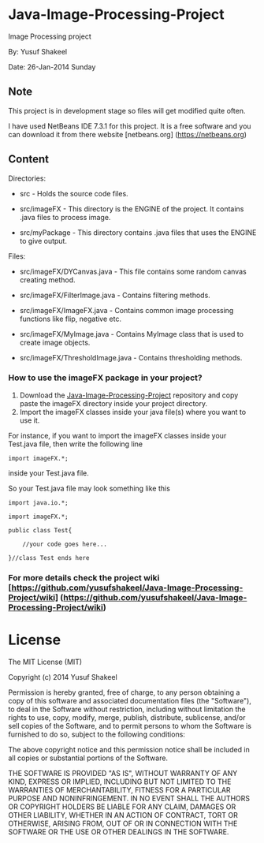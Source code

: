 Java-Image-Processing-Project
=============================

Image Processing project

By: Yusuf Shakeel

Date: 26-Jan-2014 Sunday


Note
----
This project is in development stage so files will get modified quite often.

I have used NetBeans IDE 7.3.1 for this project. It is a free software and you can download it from there website [netbeans.org] (https://netbeans.org)


Content
-------

Directories:

 * src - Holds the source code files.

 * src/imageFX - This directory is the ENGINE of the project. It contains .java files to process image.

 * src/myPackage - This directory contains .java files that uses the ENGINE to give output.

Files:

 * src/imageFX/DYCanvas.java - This file contains some random canvas creating method.

 * src/imageFX/FilterImage.java - Contains filtering methods.
 
 * src/imageFX/ImageFX.java - Contains common image processing functions like flip, negative etc.

 * src/imageFX/MyImage.java - Contains MyImage class that is used to create image objects.

 * src/imageFX/ThresholdImage.java - Contains thresholding methods.


### How to use the imageFX package in your project?

1. Download the [Java-Image-Processing-Project](https://github.com/yusufshakeel/Java-Image-Processing-Project) repository and copy paste the imageFX directory inside your project directory.
2. Import the imageFX classes inside your java file(s) where you want to use it.

For instance, if you want to import the imageFX classes inside your Test.java file, then write the following line

`import imageFX.*;`

inside your Test.java file.

So your Test.java file may look something like this

    import java.io.*;

    import imageFX.*;

    public class Test{

        //your code goes here...

    }//class Test ends here


### For more details check the project wiki [https://github.com/yusufshakeel/Java-Image-Processing-Project/wiki] (https://github.com/yusufshakeel/Java-Image-Processing-Project/wiki)



# License

The MIT License (MIT)

Copyright (c) 2014 Yusuf Shakeel

Permission is hereby granted, free of charge, to any person obtaining a copy of
this software and associated documentation files (the "Software"), to deal in
the Software without restriction, including without limitation the rights to
use, copy, modify, merge, publish, distribute, sublicense, and/or sell copies of
the Software, and to permit persons to whom the Software is furnished to do so,
subject to the following conditions:

The above copyright notice and this permission notice shall be included in all
copies or substantial portions of the Software.

THE SOFTWARE IS PROVIDED "AS IS", WITHOUT WARRANTY OF ANY KIND, EXPRESS OR
IMPLIED, INCLUDING BUT NOT LIMITED TO THE WARRANTIES OF MERCHANTABILITY, FITNESS
FOR A PARTICULAR PURPOSE AND NONINFRINGEMENT. IN NO EVENT SHALL THE AUTHORS OR
COPYRIGHT HOLDERS BE LIABLE FOR ANY CLAIM, DAMAGES OR OTHER LIABILITY, WHETHER
IN AN ACTION OF CONTRACT, TORT OR OTHERWISE, ARISING FROM, OUT OF OR IN
CONNECTION WITH THE SOFTWARE OR THE USE OR OTHER DEALINGS IN THE SOFTWARE.
